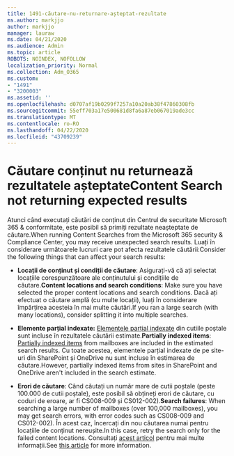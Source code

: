 ```yaml
---
title: 1491-căutare-nu-returnare-așteptat-rezultate
ms.author: markjjo
author: markjjo
manager: lauraw
ms.date: 04/21/2020
ms.audience: Admin
ms.topic: article
ROBOTS: NOINDEX, NOFOLLOW
localization_priority: Normal
ms.collection: Adm_O365
ms.custom:
- "1491"
- "3200003"
ms.assetid: ''
ms.openlocfilehash: d0707af19b0299f7257a10a20ab38f47860308fb
ms.sourcegitcommit: 55eff703a17e500681d8fa6a87eb067019ade3cc
ms.translationtype: MT
ms.contentlocale: ro-RO
ms.lasthandoff: 04/22/2020
ms.locfileid: "43709239"
---
```

# <a name="content-search-not-returning-expected-results"></a><span data-ttu-id="b6c93-102">Căutare conținut nu returnează rezultatele așteptate</span><span class="sxs-lookup"><span data-stu-id="b6c93-102">Content Search not returning expected results</span></span>

<span data-ttu-id="b6c93-103">Atunci când executați căutări de conținut din Centrul de securitate Microsoft 365 & conformitate, este posibil să primiți rezultate neașteptate de căutare.</span><span class="sxs-lookup"><span data-stu-id="b6c93-103">When running Content Searches from the Microsoft 365 security & Compliance Center, you may receive unexpected search results.</span></span> <span data-ttu-id="b6c93-104">Luați în considerare următoarele lucruri care pot afecta rezultatele căutării:</span><span class="sxs-lookup"><span data-stu-id="b6c93-104">Consider the following things that can affect your search results:</span></span>

- <span data-ttu-id="b6c93-105">**Locații de conținut și condiții de căutare**: Asigurați-vă că ați selectat locațiile corespunzătoare ale conținutului și condițiile de căutare.</span><span class="sxs-lookup"><span data-stu-id="b6c93-105">**Content locations and search conditions**: Make sure you have selected the proper content locations and search conditions.</span></span> <span data-ttu-id="b6c93-106">Dacă ați efectuat o căutare amplă (cu multe locații), luați în considerare împărțirea acesteia în mai multe căutări.</span><span class="sxs-lookup"><span data-stu-id="b6c93-106">If you ran a large search (with many locations), consider splitting it into multiple searches.</span></span>

- <span data-ttu-id="b6c93-107">**Elemente parțial indexate:** [Elementele parțial indexate](https://docs.microsoft.com/office365/securitycompliance/partially-indexed-items-in-content-search) din cutiile poștale sunt incluse în rezultatele căutării estimate.</span><span class="sxs-lookup"><span data-stu-id="b6c93-107">**Partially indexed items**:  [Partially indexed items](https://docs.microsoft.com/office365/securitycompliance/partially-indexed-items-in-content-search) from mailboxes are included in the estimated search results.</span></span> <span data-ttu-id="b6c93-108">Cu toate acestea, elementele parțial indexate de pe site-uri din SharePoint și OneDrive nu sunt incluse în estimarea de căutare.</span><span class="sxs-lookup"><span data-stu-id="b6c93-108">However, partially indexed items from sites in SharePoint and OneDrive aren't included in the search estimate.</span></span>

- <span data-ttu-id="b6c93-109">**Erori de căutare**: Când căutați un număr mare de cutii poștale (peste 100.000 de cutii poștale), este posibil să obțineți erori de căutare, cu coduri de eroare, ar fi CS008-009 și CS012-002).</span><span class="sxs-lookup"><span data-stu-id="b6c93-109">**Search failures**: When searching a large number of mailboxes (over 100,000 mailboxes), you may get search errors, with error codes such as CS008-009 and CS012-002).</span></span> <span data-ttu-id="b6c93-110">În acest caz, încercați din nou căutarea numai pentru locațiile de conținut nereușite.</span><span class="sxs-lookup"><span data-stu-id="b6c93-110">In this case, retry the search only for the failed content locations.</span></span> <span data-ttu-id="b6c93-111">Consultați [acest articol](https://docs.microsoft.com/office365/securitycompliance/retry-failed-content-search) pentru mai multe informații.</span><span class="sxs-lookup"><span data-stu-id="b6c93-111">See  [this article](https://docs.microsoft.com/office365/securitycompliance/retry-failed-content-search) for more information.</span></span>
